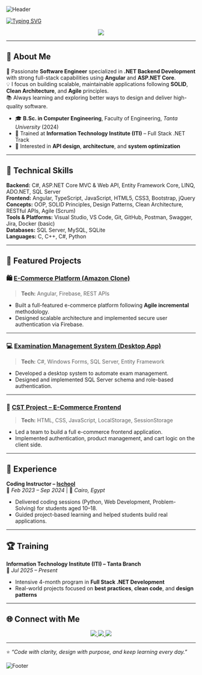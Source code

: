 <!-- Animated Header -->
![Header](https://capsule-render.vercel.app/api?type=waving&color=0:0078D7,100:00C6FF&height=180&section=header&text=Abdelrahman%20Mohamed%20Ramadan%20👨‍💻&fontSize=30&fontColor=ffffff&animation=fadeIn&fontAlignY=35)

<!-- Typing Introduction -->
[![Typing SVG](https://readme-typing-svg.demolab.com?font=Fira+Code&weight=600&size=22&pause=1000&color=1F75FE&center=true&vCenter=true&width=850&lines=💻+.NET+Backend+Developer;🚀+ASP.NET+Core+%7C+C%23+%7C+Entity+Framework;🌐+Angular+%7C+SQL+Server+%7C+OOP+%7C+SOLID;🏗️+Clean+Architecture+%7C+Agile+Mindset)](https://github.com/abdelrahman499)

<!-- Skill Icons -->
<p align="center">
  <img src="https://skillicons.dev/icons?i=cs,dotnet,angular,js,ts,html,css,bootstrap,git,github,visualstudio,vscode,python,mysql,postman&perline=8" />
</p>

---

## 👋 About Me  

🎯 Passionate **Software Engineer** specialized in **.NET Backend Development** with strong full-stack capabilities using **Angular** and **ASP.NET Core**.  
💡 I focus on building scalable, maintainable applications following **SOLID**, **Clean Architecture**, and **Agile** principles.  
📚 Always learning and exploring better ways to design and deliver high-quality software.  

- 🎓 **B.Sc. in Computer Engineering**, Faculty of Engineering, *Tanta University* (2024)  
- 💼 Trained at **Information Technology Institute (ITI)** – Full Stack .NET Track  
- 🧩 Interested in **API design**, **architecture**, and **system optimization**  

---

## 🧠 Technical Skills  

**Backend:** C#, ASP.NET Core MVC & Web API, Entity Framework Core, LINQ, ADO.NET, SQL Server  
**Frontend:** Angular, TypeScript, JavaScript, HTML5, CSS3, Bootstrap, jQuery  
**Concepts:** OOP, SOLID Principles, Design Patterns, Clean Architecture, RESTful APIs, Agile (Scrum)  
**Tools & Platforms:** Visual Studio, VS Code, Git, GitHub, Postman, Swagger, Jira, Docker (basic)  
**Databases:** SQL Server, MySQL, SQLite  
**Languages:** C, C++, C#, Python  

---

## 🚀 Featured Projects  

### 🛍️ [E-Commerce Platform (Amazon Clone)](https://github.com/abdelrahman499/Amazon-ecommerce-app)
> **Tech:** Angular, Firebase, REST APIs  
- Built a full-featured e-commerce platform following **Agile incremental** methodology.  
- Designed scalable architecture and implemented secure user authentication via Firebase.  

---

### 💻 [Examination Management System (Desktop App)](https://github.com/abdelrahman499/Examination-Systme-WindowsForms)
> **Tech:** C#, Windows Forms, SQL Server, Entity Framework  
- Developed a desktop system to automate exam management.  
- Designed and implemented SQL Server schema and role-based authentication.  

---

### 🛒 [CST Project – E-Commerce Frontend](https://github.com/abdelrahman499/E-Commerce-Front)
> **Tech:** HTML, CSS, JavaScript, LocalStorage, SessionStorage  
- Led a team to build a full e-commerce frontend application.  
- Implemented authentication, product management, and cart logic on the client side.  

---

## 💼 Experience  

**Coding Instructor – [Ischool](https://www.linkedin.com/company/ischooltech)**  
📅 *Feb 2023 – Sep 2024* | 📍 *Cairo, Egypt*  
- Delivered coding sessions (Python, Web Development, Problem-Solving) for students aged 10–18.  
- Guided project-based learning and helped students build real applications.  

---

## 🏆 Training  

**Information Technology Institute (ITI) – Tanta Branch**  
📅 *Jul 2025 – Present*  
- Intensive 4-month program in **Full Stack .NET Development**  
- Real-world projects focused on **best practices**, **clean code**, and **design patterns**  

---

## 🌐 Connect with Me  

<p align="center">
  <a href="mailto:ramadannn504@gmail.com">
    <img src="https://img.shields.io/badge/Email-ramadannn504@gmail.com-red?style=for-the-badge&logo=gmail&logoColor=white"/>
  </a>
  <a href="https://www.linkedin.com/in/abdelrahman-ramadan-elqatcha/">
    <img src="https://img.shields.io/badge/LinkedIn-Abdelrahman_Ramadan-blue?style=for-the-badge&logo=linkedin&logoColor=white"/>
  </a>
  <a href="https://github.com/abdelrahman499">
    <img src="https://img.shields.io/badge/GitHub-abdelrahman499-black?style=for-the-badge&logo=github"/>
  </a>
</p>



---

⭐ *“Code with clarity, design with purpose, and keep learning every day.”*

![Footer](https://capsule-render.vercel.app/api?type=waving&color=0:00C6FF,100:0078D7&height=120&section=footer)

